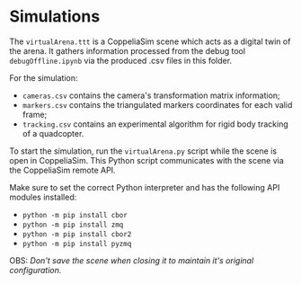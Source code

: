 # Simulations 

The `virtualArena.ttt` is a CoppeliaSim scene which acts as a digital twin of the arena. It gathers information processed from the debug tool `debugOffline.ipynb` via the produced .csv files in this folder.

For the simulation:
- `cameras.csv` contains the camera's transformation matrix information;
- `markers.csv` contains the triangulated markers coordinates for each valid frame;
- `tracking.csv` contains an experimental algorithm for rigid body tracking of a quadcopter.

To start the simulation, run the `virtualArena.py` script while the scene is open in CoppeliaSim. This Python script communicates with the scene via the CoppeliaSim remote API. 

Make sure to set the correct Python interpreter and has the following API modules installed:
- `python -m pip install cbor`
- `python -m pip install zmq`
- `python -m pip install cbor2`
- `python -m pip install pyzmq`

OBS: *Don't save the scene when closing it to maintain it's original configuration.* 